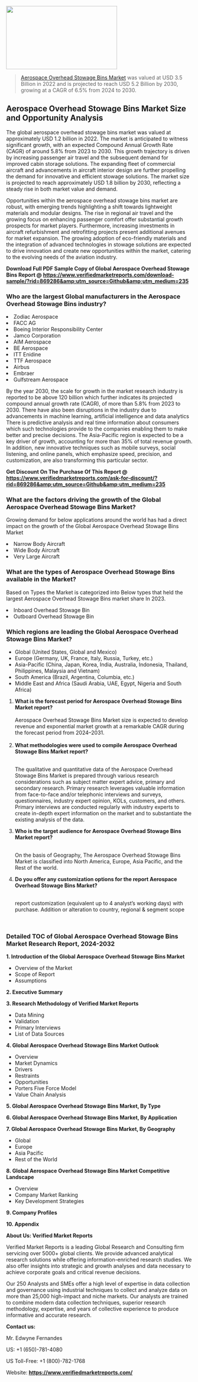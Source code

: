 <img src="https://ffe5etoiles.com/wp-content/uploads/2024/12/MST1-300x171.png" alt="" width="300" height="171" class="alignnone size-medium wp-image-20088" /><blockquote><p><p><a href="https://www.verifiedmarketreports.com/download-sample/?rid=869286&utm_source=Github&utm_medium=235" target="_blank">Aerospace Overhead Stowage Bins Market</a> was valued at USD 3.5 Billion in 2022 and is projected to reach USD 5.2 Billion by 2030, growing at a CAGR of 6.5% from 2024 to 2030.</p></blockquote><p><h2>Aerospace Overhead Stowage Bins Market Size and Opportunity Analysis</h2><p>The global aerospace overhead stowage bins market was valued at approximately USD 1.2 billion in 2022. The market is anticipated to witness significant growth, with an expected Compound Annual Growth Rate (CAGR) of around 5.8% from 2023 to 2030. This growth trajectory is driven by increasing passenger air travel and the subsequent demand for improved cabin storage solutions. The expanding fleet of commercial aircraft and advancements in aircraft interior design are further propelling the demand for innovative and efficient stowage solutions. The market size is projected to reach approximately USD 1.8 billion by 2030, reflecting a steady rise in both market value and demand.</p><p>Opportunities within the aerospace overhead stowage bins market are robust, with emerging trends highlighting a shift towards lightweight materials and modular designs. The rise in regional air travel and the growing focus on enhancing passenger comfort offer substantial growth prospects for market players. Furthermore, increasing investments in aircraft refurbishment and retrofitting projects present additional avenues for market expansion. The growing adoption of eco-friendly materials and the integration of advanced technologies in stowage solutions are expected to drive innovation and create new opportunities within the market, catering to the evolving needs of the aviation industry.</p></p><p class=""><strong>Download Full PDF Sample Copy of Global Aerospace Overhead Stowage Bins Report @ <a href="https://www.verifiedmarketreports.com/download-sample/?rid=869286&amp;utm_source=Github&amp;utm_medium=235" target="_blank">https://www.verifiedmarketreports.com/download-sample/?rid=869286&amp;utm_source=Github&amp;utm_medium=235</a></strong></p><h3 id="" class="">Who are the largest Global manufacturers in the Aerospace Overhead Stowage Bins industry?</h3><p><li>Zodiac Aerospace</li><li> FACC AG</li><li> Boeing Interior Responsibility Center</li><li> Jamco Corporation</li><li> AIM Aerospace</li><li> BE Aerospace</li><li> ITT Enidine</li><li> TTF Aerospace</li><li> Airbus</li><li> Embraer</li><li> Gulfstream Aerospace</li></p><div class=""><div class="" dir="" data-message-author-role="" data-message-id="" data-message-model-slug=""><div class=""><div class=""><div class=""><div class="" dir="" data-message-author-role="" data-message-id="" data-message-model-slug=""><div class=""><div class=""><p>By the year 2030, the scale for growth in the market research industry is reported to be above 120 billion which further indicates its projected compound annual growth rate (CAGR), of more than 5.8% from 2023 to 2030. There have also been disruptions in the industry due to advancements in machine learning, artificial intelligence and data analytics There is predictive analysis and real time information about consumers which such technologies provide to the companies enabling them to make better and precise decisions. The Asia-Pacific region is expected to be a key driver of growth, accounting for more than 35% of total revenue growth. In addition, new innovative techniques such as mobile surveys, social listening, and online panels, which emphasize speed, precision, and customization, are also transforming this particular sector.</p><p><strong>Get Discount On The Purchase Of This Report @&nbsp; <a href="https://www.verifiedmarketreports.com/ask-for-discount/?rid=869286&amp;utm_source=Github&amp;utm_medium=235" target="_blank">https://www.verifiedmarketreports.com/ask-for-discount/?rid=869286&amp;utm_source=Github&amp;utm_medium=235</a></strong></p></div></div></div></div></div></div></div></div><h3 id="" class="">What are the factors driving the growth of the Global Aerospace Overhead Stowage Bins Market?</h3><p id="" class="">Growing demand for below applications around the world has had a direct impact on the growth of the Global Aerospace Overhead Stowage Bins Market</p><p id="" class=""><li>Narrow Body Aircraft</li><li> Wide Body Aircraft</li><li> Very Large Aircraft</li></p><h3 id="" class="">What are the types of Aerospace Overhead Stowage Bins available in the Market?</h3><p id="" class="">Based on Types the Market is categorized into Below types that held the largest Aerospace Overhead Stowage Bins market share In 2023.</p><p id="" class=""><li>Inboard Overhead Stowage Bin</li><li> Outboard Overhead Stowage Bin</li></p><h3 id="" class="">Which regions are leading the Global Aerospace Overhead Stowage Bins Market?</h3><ul><li>Global (United States, Global and Mexico)</li><li>Europe (Germany, UK, France, Italy, Russia, Turkey, etc.)</li><li>Asia-Pacific (China, Japan, Korea, India, Australia, Indonesia, Thailand, Philippines, Malaysia and Vietnam)</li><li>South America (Brazil, Argentina, Columbia, etc.)</li><li>Middle East and Africa (Saudi Arabia, UAE, Egypt, Nigeria and South Africa)</li></ul><p><ol><li><strong>What is the forecast period for Aerospace Overhead Stowage Bins Market report?<br /></strong><br /><span data-sheets-root="1" data-sheets-value="{&quot;1&quot;:2,&quot;2&quot;:&quot;XXXX size is expected to develop revenue and exponential market growth at a remarkable CAGR during the forecast period from 2024&ndash;2030.&quot;}" data-sheets-userformat="{&quot;2&quot;:12674,&quot;4&quot;:{&quot;1&quot;:2,&quot;2&quot;:16776960},&quot;10&quot;:2,&quot;11&quot;:0,&quot;15&quot;:&quot;Arial&quot;,&quot;16&quot;:12}">Aerospace Overhead Stowage Bins Market size is expected to develop revenue and exponential market growth at a remarkable CAGR during the forecast period from 2024&ndash;2031.</span><br /><br /></li><li><strong>What methodologies were used to compile Aerospace Overhead Stowage Bins Market report?<br /><br /></strong><p>The qualitative and quantitative data of the&nbsp;Aerospace Overhead Stowage Bins Market is prepared through various research considerations such as subject matter expert advice, primary and secondary research. Primary research leverages valuable information from face-to-face and/or telephonic interviews and surveys, questionnaires, industry expert opinion, KOLs, customers, and others. Primary interviews are conducted regularly with industry experts to create in-depth expert information on the market and to substantiate the existing analysis of the data.&nbsp;</p></li><li><strong>Who is the target audience for Aerospace Overhead Stowage Bins Market report?<br /><br /></strong><p>On the basis of Geography, The&nbsp;Aerospace Overhead Stowage Bins Market is classified into North America, Europe, Asia Pacific, and the Rest of the world.</p></li><li><strong>Do you offer any customization options for the report Aerospace Overhead Stowage Bins Market?<br /><br /></strong><p>report customization (equivalent up to 4 analyst&rsquo;s working days) with purchase. Addition or alteration to country, regional &amp; segment scope</p><p>&nbsp;</p></li></ol></p><h3 id="" class="">Detailed TOC of Global Aerospace Overhead Stowage Bins Market Research Report, 2024-2032</h3><p id="" class=""><strong>1. Introduction of the Global Aerospace Overhead Stowage Bins Market</strong></p><ul><li>Overview of the Market</li><li>Scope of Report</li><li>Assumptions</li></ul><p id="" class=""><strong>2. Executive Summary</strong></p><p id="" class=""><strong>3. Research Methodology of&nbsp;Verified Market Reports</strong></p><ul><li>Data Mining</li><li>Validation</li><li>Primary Interviews</li><li>List of Data Sources</li></ul><p id="" class=""><strong>4. Global Aerospace Overhead Stowage Bins Market Outlook</strong></p><ul><li>Overview</li><li>Market Dynamics</li><li>Drivers</li><li>Restraints</li><li>Opportunities</li><li>Porters Five Force Model</li><li>Value Chain Analysis</li></ul><p id="" class=""><strong>5. Global Aerospace Overhead Stowage Bins Market, By&nbsp;Type</strong></p><p id="" class=""><strong>6. Global Aerospace Overhead Stowage Bins Market, By Application</strong></p><p id="" class=""><strong>7. Global Aerospace Overhead Stowage Bins Market, By Geography</strong></p><ul><li>Global</li><li>Europe</li><li>Asia Pacific</li><li>Rest of the World</li></ul><p id="" class=""><strong>8. Global Aerospace Overhead Stowage Bins Market Competitive Landscape</strong></p><ul><li>Overview</li><li>Company Market Ranking</li><li>Key Development Strategies</li></ul><p id="" class=""><strong>9. Company Profiles</strong></p><p id="" class=""><strong>10. Appendix</strong></p><p id="" class=""><strong>About Us: Verified Market Reports</strong></p><p id="" class="">Verified Market Reports is a leading Global Research and Consulting firm servicing over 5000+ global clients. We provide advanced analytical research solutions while offering information-enriched research studies. We also offer insights into strategic and growth analyses and data necessary to achieve corporate goals and critical revenue decisions.</p><p id="" class="">Our 250 Analysts and SMEs offer a high level of expertise in data collection and governance using industrial techniques to collect and analyze data on more than 25,000 high-impact and niche markets. Our analysts are trained to combine modern data collection techniques, superior research methodology, expertise, and years of collective experience to produce informative and accurate research.</p><p id="" class=""><strong>Contact us:</strong></p><p id="" class="">Mr. Edwyne Fernandes</p><p id="" class="">US: +1 (650)-781-4080</p><p id="" class="">US Toll-Free: +1 (800)-782-1768</p><p id="" class="">Website: <a target="" data-test-app-aware-link=""><strong>https://www.verifiedmarketreports.com/</strong></a></p>
